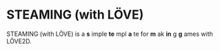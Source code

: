 # STEAMING (with LÖVE)

STEAMING (with LÖVE) is a __s__ imple __te__ mpl __a__ te for __m__ ak __in__ g __g__ ames with LÖVE2D.
